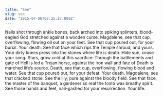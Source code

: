 ```yaml
---
title: "See"
slug: see
date: "2015-04-06T02:35:27.000Z"
---
```


Nails shot through ankle bones, back arched into spiking splinters, blood-eagled God stretched against a wooden curse. Magdalene, see that cup, overflowing, flowing oil out on your feet. See that cup poured out, for your burial. Your death. See that face which rips the Temple shroud, and yours. Your dirty knees press into the stones where life is death. Hide sun, cease your song. Stars, grow cold at this sacrifice: Through the battlements and gate of Hell is led a Trojan horse, against the iron wall and fate of Death is marched life’s source. Death, see that cup, overflowing, flowing blood and water. See that cup poured out, for your defeat. Your death. Magdalene, see that cracked stone. See the lily, pure against the bloody field. See that face, the master of the banquet, a gardener so real the tomb was breathy spirit. See those hands and feet, nail-gashed for your resurrection. Your life.
